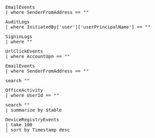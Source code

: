 <pre lang="markdown">EmailEvents
| where SenderFromAddress == "<user_principle_name>"</pre>
<pre lang="markdown">AuditLogs
| where InitiatedBy['user']['userPrincipalName'] == "<user_principle_name>"</pre>
<pre lang="markdown">SigninLogs
| where "<user_principle_name>"</pre>
<pre lang="markdown">UrlClickEvents
| where AccountUpn == "<user_principle_name>"</pre>
<pre lang="markdown">EmailEvents
| where SenderFromAddress == "<user_principle_name>"</pre>
<pre lang="markdown">search "<user_principle_name>"</pre>
<pre lang="markdown">OfficeActivity
| where UserId == "<user_principle_name>"</pre>
<pre lang="markdown">search "<user_principle_name>"
| summarize by $table
</pre>


<pre lang="markdown">DeviceRegistryEvents
| take 100
| sort by Timestamp desc</pre>

<pre lang="markdown"></pre>
<pre lang="markdown"></pre>
<pre lang="markdown"></pre>
<pre lang="markdown"></pre>
<pre lang="markdown"></pre>
<pre lang="markdown"></pre>
<pre lang="markdown"></pre>
<pre lang="markdown"></pre>
<pre lang="markdown"></pre>
<pre lang="markdown"></pre>
<pre lang="markdown"></pre>
<pre lang="markdown"></pre>
<pre lang="markdown"></pre>
<pre lang="markdown"></pre>
<pre lang="markdown"></pre>
<pre lang="markdown"></pre>
<pre lang="markdown"></pre>
<pre lang="markdown"></pre>
<pre lang="markdown"></pre>
<pre lang="markdown"></pre>
<pre lang="markdown"></pre>
<pre lang="markdown"></pre>
<pre lang="markdown"></pre>
<pre lang="markdown"></pre>
<pre lang="markdown"></pre>
<pre lang="markdown"></pre>
<pre lang="markdown"></pre>
<pre lang="markdown"></pre>
<pre lang="markdown"></pre>
<pre lang="markdown"></pre>
<pre lang="markdown"></pre>
